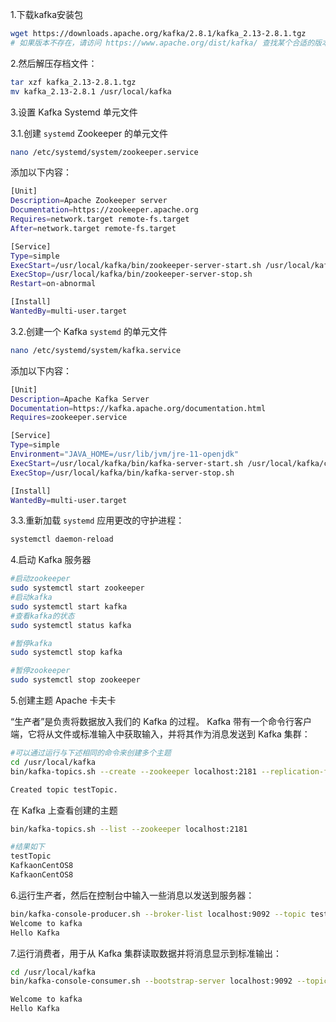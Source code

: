 

1.下载kafka安装包

```bash
wget https://downloads.apache.org/kafka/2.8.1/kafka_2.13-2.8.1.tgz
# 如果版本不存在，请访问 https://www.apache.org/dist/kafka/ 查找某个合适的版本
```

2.然后解压存档文件：

```bash
tar xzf kafka_2.13-2.8.1.tgz
mv kafka_2.13-2.8.1 /usr/local/kafka
```

3.设置 Kafka Systemd 单元文件

3.1.创建 `systemd` Zookeeper 的单元文件

```bash
nano /etc/systemd/system/zookeeper.service
```

添加以下内容：

```bash
[Unit]
Description=Apache Zookeeper server
Documentation=https://zookeeper.apache.org
Requires=network.target remote-fs.target
After=network.target remote-fs.target

[Service]
Type=simple
ExecStart=/usr/local/kafka/bin/zookeeper-server-start.sh /usr/local/kafka/config/zookeeper.properties
ExecStop=/usr/local/kafka/bin/zookeeper-server-stop.sh
Restart=on-abnormal

[Install]
WantedBy=multi-user.target
```

3.2.创建一个 Kafka `systemd` 的单元文件

```bash
nano /etc/systemd/system/kafka.service
```

添加以下内容：

```bash
[Unit]
Description=Apache Kafka Server
Documentation=https://kafka.apache.org/documentation.html
Requires=zookeeper.service

[Service]
Type=simple
Environment="JAVA_HOME=/usr/lib/jvm/jre-11-openjdk"
ExecStart=/usr/local/kafka/bin/kafka-server-start.sh /usr/local/kafka/config/server.properties
ExecStop=/usr/local/kafka/bin/kafka-server-stop.sh

[Install]
WantedBy=multi-user.target
```

3.3.重新加载 `systemd` 应用更改的守护进程：

```bash
systemctl daemon-reload
```

4.启动 Kafka 服务器

```bash
#启动zookeeper
sudo systemctl start zookeeper
#启动kafka
sudo systemctl start kafka
#查看kafka的状态
sudo systemctl status kafka

#暂停kafka
sudo systemctl stop kafka

#暂停zookeeper
sudo systemctl stop zookeeper
```

5.创建主题 Apache 卡夫卡

“生产者”是负责将数据放入我们的 Kafka 的过程。 Kafka 带有一个命令行客户端，它将从文件或标准输入中获取输入，并将其作为消息发送到 Kafka 集群：

```bash
#可以通过运行与下述相同的命令来创建多个主题
cd /usr/local/kafka
bin/kafka-topics.sh --create --zookeeper localhost:2181 --replication-factor 1 --partitions 1 --topic testTopic

Created topic testTopic.
```

在 Kafka 上查看创建的主题

```bash
bin/kafka-topics.sh --list --zookeeper localhost:2181

#结果如下
testTopic
KafkaonCentOS8
KafkaonCentOS8
```

6.运行生产者，然后在控制台中输入一些消息以发送到服务器：

```bash
bin/kafka-console-producer.sh --broker-list localhost:9092 --topic testTopic
Welcome to kafka
Hello Kafka
```

7.运行消费者，用于从 Kafka 集群读取数据并将消息显示到标准输出：

```bash
cd /usr/local/kafka
bin/kafka-console-consumer.sh --bootstrap-server localhost:9092 --topic testTopic --from-beginning

Welcome to kafka
Hello Kafka
```













